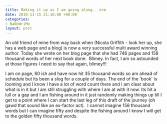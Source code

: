 ```yaml
---
title: Making it up as I am going along.. erm
date: 2010-11-15 21:16:00 +00:00
categories:
- NaNoWriMo
layout: post
---
```


An old friend of mine from way back when (Nicola Griffith - look her up, she has a web page and a blog) is now a very successful multi award winning author. Today she wrote on her blog page that she had 746 pages and 158 thousand words of her next book done.  Blimey. In fact, I am so astounded at those figures I need to say that again, blimey!!!

I am on page, 60 ish and have now hit 35 thousand words so am ahead of schedule but its been a slog for a couple of days. The end of the 'book' is looming and I know I have a lot of word count there and I am clear about what is in it but I am still struggling with where I am at with it now. Its hit a lull or a gap and I am fishing around in it just randomly making things up till I get to a point where I can start the last leg of this draft of the journey (oh gawd that sound like an ex-factor act).  I cannot imagine 158 thousand words but I can imagine fifty and despite the fishing around I know I will get to the golden fifty thousand words.
